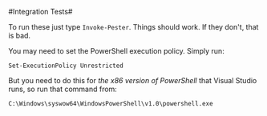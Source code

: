 ﻿#Integration Tests#

To run these just type `Invoke-Pester`. Things should work. If they don't, that is bad.

You may need to set the PowerShell execution policy. Simply run:

    Set-ExecutionPolicy Unrestricted

But you need to do this for _the x86 version of PowerShell_ that Visual Studio runs, so
run that command from:

    C:\Windows\syswow64\WindowsPowerShell\v1.0\powershell.exe
